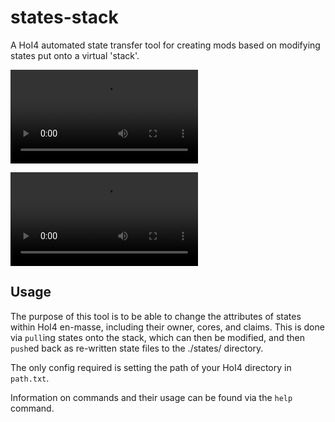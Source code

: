 # states-stack
A HoI4 automated state transfer tool for creating mods based on modifying states put onto a virtual 'stack'. 

![Demonstration of an older version](https://cdn.discordapp.com/attachments/1167493068543508521/1169461586021330944/2023-11-01_22-20-07.mp4?ex=65712c79&is=655eb779&hm=96833c6f87ae6c3bf955d2439e1e4890d0a07f3e216826107ac362da0311dffe&)

<video src="[LINK](https://cdn.discordapp.com/attachments/1167493068543508521/1169461586021330944/2023-11-01_22-20-07.mp4?ex=65712c79&is=655eb779&hm=96833c6f87ae6c3bf955d2439e1e4890d0a07f3e216826107ac362da0311dffe&)" controls="controls" style="max-width: 730px;">
</video>

## Usage
The purpose of this tool is to be able to change the attributes of states within HoI4 en-masse, including their owner, cores, and claims. This is done via `pull`ing states onto the stack, which can then be modified, and then `push`ed back as re-written state files to the ./states/ directory.

The only config required is setting the path of your HoI4 directory in `path.txt`.

Information on commands and their usage can be found via the `help` command.
